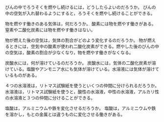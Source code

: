 びんの中でろうそくを燃やし続けるには，どうしたらよいのだろうか。
びんの中の空気が入れ替わるようにすると，ろうそくを燃やし続けることができる。

物を燃やす働きのある気体は，何だろうか。
酸素には物を燃やす働きがある。窒素や二酸化炭素には物を燃やす働きはない。

物が燃えた後の空気は，気体の割合がどのよう変化するのだろうか。
物が燃えるときには，空気中の酸素が使われ二酸化炭素ができる。燃やした後のびんの中の空気は，酸素の割合が少なくなり，物を燃やす働きがなくなる。

炭酸水には，何が溶けているのだろうか。
炭酸水には，気体の二酸化炭素が溶けている。塩酸やアンモニア水にも気体が溶けている。水溶液には気体が溶けているものがある。

４つの水溶液は，リトマス試験紙を使うといくつの仲間に分けられるだろうか。
水溶液は，リトマス試験紙を使うと，酸性の水溶液，中性の水溶液，アルカリ性の水溶液と３つの仲間に分けることができる。

塩酸は，アルミニウムや鉄を変化させるだろうか。
塩酸は，アルミニウムや鉄を溶かし，もとの金属とは違うものに変化させる働きがある。

